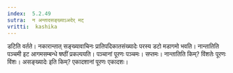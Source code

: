 ```yaml
---
index:  5.2.49
sutra:  न अन्तादसङ्ख्याऽअदेर् मट्
vritti:  kashika 
---
```


डटिति वर्तते। नकारान्तात् सङ्ख्यावाचिनः प्रातिपदिकातसंख्यादेः परस्य डटो मडागमो भवति। नान्तातिति पञ्चमी इट आगमसम्बन्धे षष्ठीं प्रकल्पयति। पञ्चानां पूरणः पञ्चमः। सप्तमः। नान्तातिति किम्? विंशतेः पूरणः विंशः। असङ्ख्यादेः इति किम्? एकादशानां पूरणः एकादशः।

